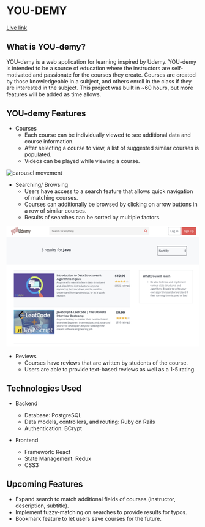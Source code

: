 # YOU-DEMY
<a href="https://udemy-clone-project.herokuapp.com/#/">Live link</a>

## What is YOU-demy?

YOU-demy is a web application for learning inspired by Udemy. YOU-demy is intended to be a source of education where the instructors are self-motivated and passionate for the courses they create. Courses are created by those knowledgeable in a subject, and others enroll in the class if they are interested in the subject. This project was built in ~60 hours, but more features will be added as time allows.

## YOU-demy Features

 * Courses
   * Each course can be individually viewed to see additional data and course information.
   * After selecting a course to view, a list of suggested similar courses is populated.
   * Videos can be played while viewing a course.
 
 ![carousel movement](images/arrow_click.gif)
  
 * Searching/ Browsing
   * Users have access to a search feature that allows quick navigation of matching courses.
   * Courses can additionally be browsed by clicking on arrow buttons in a row of similar courses.
   * Results of searches can be sorted by multiple factors.
  
 ![search results](images/search.png)
 
 * Reviews
   * Courses have reviews that are written by students of the course.
   * Users are able to provide text-based reviews as well as a 1-5 rating.

## Technologies Used

 * Backend
   * Database: PostgreSQL
   * Data models, controllers, and routing: Ruby on Rails
   * Authentication: BCrypt
  
 * Frontend
   * Framework: React
   * State Management: Redux
   * CSS3

## Upcoming Features

 * Expand search to match additional fields of courses (instructor, description, subtitle).
 * Implement fuzzy-matching on searches to provide results for typos.
 * Bookmark feature to let users save courses for the future.
